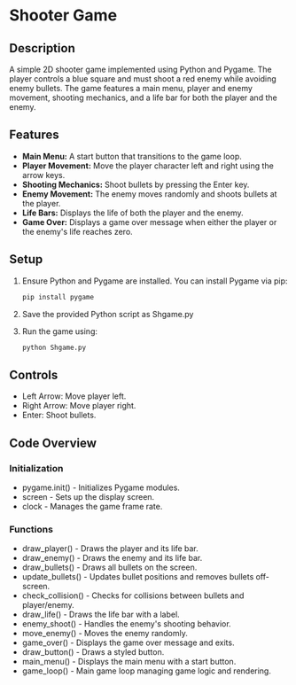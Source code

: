 # Shooter Game

## Description
A simple 2D shooter game implemented using Python and Pygame. The player controls a blue square and must shoot a red enemy while avoiding enemy bullets. The game features a main menu, player and enemy movement, shooting mechanics, and a life bar for both the player and the enemy.

## Features
- **Main Menu:** A start button that transitions to the game loop.
- **Player Movement:** Move the player character left and right using the arrow keys.
- **Shooting Mechanics:** Shoot bullets by pressing the Enter key.
- **Enemy Movement:** The enemy moves randomly and shoots bullets at the player.
- **Life Bars:** Displays the life of both the player and the enemy.
- **Game Over:** Displays a game over message when either the player or the enemy's life reaches zero.

## Setup
1. Ensure Python and Pygame are installed. You can install Pygame via pip:
   ```bash
   pip install pygame
   ```

2. Save the provided Python script as Shgame.py

3. Run the game using:
   ```bash
   python Shgame.py
   ```

## Controls
- Left Arrow: Move player left.
- Right Arrow: Move player right.
- Enter: Shoot bullets.

## Code Overview
### Initialization
- pygame.init() - Initializes Pygame modules.
- screen - Sets up the display screen.
- clock - Manages the game frame rate.

### Functions
- draw_player() - Draws the player and its life bar.
- draw_enemy() - Draws the enemy and its life bar.
- draw_bullets() - Draws all bullets on the screen.
- update_bullets() - Updates bullet positions and removes bullets off-screen.
- check_collision() - Checks for collisions between bullets and player/enemy.
- draw_life() - Draws the life bar with a label.
- enemy_shoot() - Handles the enemy's shooting behavior.
- move_enemy() - Moves the enemy randomly.
- game_over() - Displays the game over message and exits.
- draw_button() - Draws a styled button.
- main_menu() - Displays the main menu with a start button.
- game_loop() - Main game loop managing game logic and rendering.
